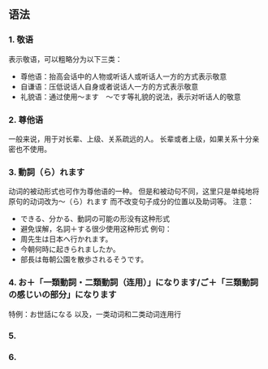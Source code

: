 ## 语法
### 1. 敬语
表示敬语，可以粗略分为以下三类：
- 尊他语：抬高会话中的人物或听话人或听话人一方的方式表示敬意
- 自谦语：压低说话人自身或者说话人一方的方式表示敬意
- 礼貌语：通过使用〜ます　〜です等礼貌的说法，表示对听话人的敬意
### 2. 尊他语
一般来说，用于对长辈、上级、关系疏远的人。
长辈或者上级，如果关系十分亲密也不使用。
### 3. 動詞（ら）れます
动词的被动形式也可作为尊他语的一种。
但是和被动句不同，这里只是单纯地将原句的动词改为〜（ら）れます
而不改变句子成分的位置以及助词等。
注意：
- できる、分かる、動詞の可能の形没有这种形式
- 避免误解，名詞＋する很少使用这种形式
例句：
- 周先生は日本へ行かれます。
- 今朝何時に起きられましたか。
- 部長は毎朝公園を散歩されるそうです。
### 4. お＋「一類動詞・二類動詞（连用）」になります/ご＋「三類動詞の感じいの部分」になります
特例：お世話になる
以及，一类动词和二类动词连用行
### 5. 
### 6. 